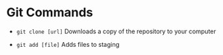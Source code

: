 # Git Commands

- `git clone [url]`
Downloads a copy of the repository to your computer

- `git add [file]`
Adds files to staging
